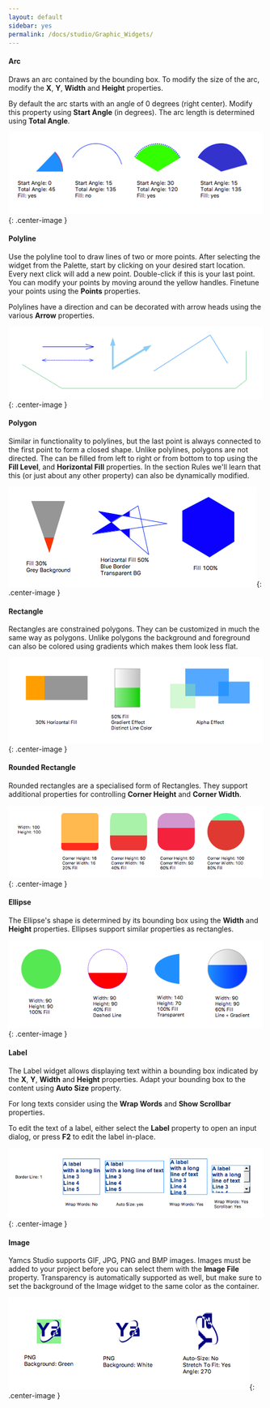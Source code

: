 ```yaml
---
layout: default
sidebar: yes
permalink: /docs/studio/Graphic_Widgets/
---
```


#### Arc
Draws an arc contained by the bounding box. To modify the size of the arc, modify the **X**, **Y**, **Width** and **Height** properties. 

By default the arc starts with an angle of 0 degrees (right center). Modify this property using **Start Angle** (in degrees). The arc length is determined using **Total Angle**.

![Arc](/assets/studio/arc.png){: .center-image }

#### Polyline
Use the polyline tool to draw lines of two or more points. After selecting the widget from the Palette, start by clicking on your desired start location. Every next click will add a new point. Double-click if this is your last point. You can modify your points by moving around the yellow handles. Finetune your points using the **Points** properties.

Polylines have a direction and can be decorated with arrow heads using the various **Arrow** properties.

![Polyline](/assets/studio/polyline.png){: .center-image }

#### Polygon
Similar in functionality to polylines, but the last point is always connected to the first point to form a closed shape. Unlike polylines, polygons are not directed. The can be filled from left to right or from bottom to top using the **Fill Level**, and **Horizontal Fill** properties. In the section Rules we'll learn that this (or just about any other property) can also be dynamically modified.

![Polygon](/assets/studio/polygon.png){: .center-image }

#### Rectangle
Rectangles are constrained polygons. They can be customized in much the same way as polygons. Unlike polygons the background and foreground can also be colored using gradients which makes them look less flat.

![Rectangle](/assets/studio/rectangle.png){: .center-image }

#### Rounded Rectangle
Rounded rectangles are a specialised form of Rectangles. They support additional properties for controlling **Corner Height** and **Corner Width**.

![Rounded Rectangle](/assets/studio/rounded-rectangle.png){: .center-image }

#### Ellipse
The Ellipse's shape is determined by its bounding box using the **Width** and **Height** properties. Ellipses support similar properties as rectangles.

![Ellipse](/assets/studio/ellipse.png){: .center-image }

#### Label
The Label widget allows displaying text within a bounding box indicated by the **X**, **Y**, **Width** and **Height** properties. Adapt your bounding box to the content using **Auto Size** property.

For long texts consider using the **Wrap Words** and **Show Scrollbar** properties. 

To edit the text of a label, either select the **Label** property to open an input dialog, or press **F2** to edit the label in-place.

![Label](/assets/studio/label.png){: .center-image }

#### Image

Yamcs Studio supports GIF, JPG, PNG and BMP images. Images must be added to your project before you can select them with the **Image File** property. Transparency is automatically supported as well, but make sure to set the background of the Image widget to the same color as the container.

![Image](/assets/studio/image.png){: .center-image }
